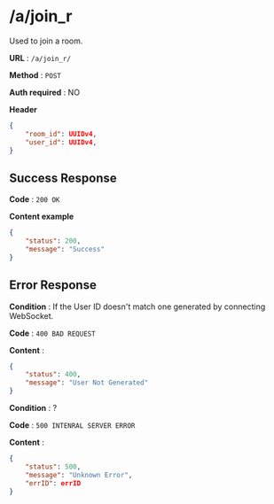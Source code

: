 # /a/join_r
Used to join a room.

**URL** : `/a/join_r/`

**Method** : `POST`

**Auth required** : NO

**Header**

```json
{
    "room_id": UUIDv4,
    "user_id": UUIDv4,
}
```

## Success Response

**Code** : `200 OK`

**Content example**

```json
{
    "status": 200,
    "message": "Success"
}
```

## Error Response

**Condition** : If the User ID doesn't match one generated by connecting WebSocket.

**Code** : `400 BAD REQUEST`

**Content** :

```json
{
    "status": 400,
    "message": "User Not Generated"
}
```

**Condition** : ?

**Code** : `500 INTENRAL SERVER ERROR`

**Content** :

```json
{
    "status": 500,
    "message": "Unknown Error",
    "errID": errID
}
```
